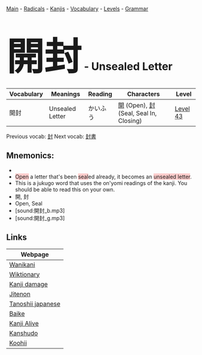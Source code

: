 <style> bigfont {font-size: 100px}</style>
[Main](../README.md) -
[Radicals](../radicals.md) -
[Kanjis](../kanjis.md) -
[Vocabulary](../vocabulary.md) -
[Levels](../levels.md) -
[Grammar](../grammar.md)
# <bigfont> 開封</bigfont> - Unsealed Letter 

| Vocabulary | Meanings | Reading | Characters | Level |
| --- | --- | --- | --- | --- |
| 開封 | Unsealed Letter | かいふう |  [開](../kanjis/開.md) (Open), [封](../kanjis/封.md) (Seal, Seal In, Closing) | [Level 43](../levels/wk_level43.md) |

Previous vocab: [封](封.md) Next vocab: [封書](封書.md) 

## Mnemonics:

* 
* <span style="background-color:#ffcccb"> Open</span> a letter that's been <span style="background-color:#ffcccb"> seal</span>ed already, it becomes an <span style="background-color:#ffcccb"> unsealed letter</span>.
* This is a jukugo word that uses the on'yomi readings of the kanji. You should be able to read this on your own.
* 開, 封
* Open, Seal
* [sound:開封_b.mp3]
* [sound:開封_g.mp3]


## Links 

| Webpage |
| --- |
| [Wanikani          ](https://www.wanikani.com/kanji/開封) |
| [Wiktionary        ](https://en.wiktionary.org/wiki/開封) |
| [Kanji damage      ](http://www.kanjidamage.com/kanji/search?utf8=✓&q=開封) |
| [Jitenon           ](https://jitenon.com/kanji/開封) |
| [Tanoshii japanese ](https://www.tanoshiijapanese.com/dictionary/kanji.cfm?k=開封) |
| [Baike             ](https://baike.baidu.com/item/開封) |
| [Kanji Alive       ](https://app.kanjialive.com/開封) |
| [Kanshudo          ](https://www.kanshudo.com/searchmn?q=開封) |
| [Koohii            ](https://kanji.koohii.com/study/kanji/開封) |
